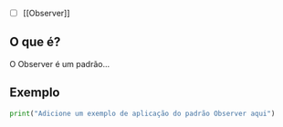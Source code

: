 
- [ ] [[Observer]]
## O que é?
O Observer é um padrão...

## Exemplo
```python
print("Adicione um exemplo de aplicação do padrão Observer aqui")
```